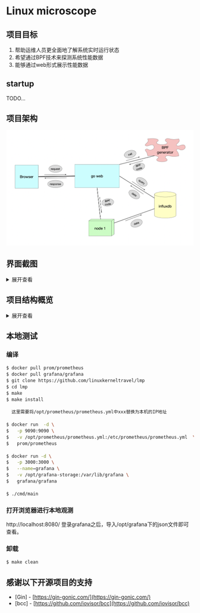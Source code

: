 # Linux microscope

## 项目目标

1. 帮助运维人员更全面地了解系统实时运行状态
2. 希望通过BPF技术来探测系统性能数据
3. 能够通过web形式展示性能数据



## startup

TODO...

## 项目架构

![](./static/imgs/arch.png)

## 界面截图

<details>
<summary>展开查看</summary>
<pre><code>
<img src="./static/imgs/homepage.png" width="2880" height="450" /><br/><br/>
</code></pre>
</details>


## 项目结构概览

<details>
<summary>展开查看</summary>
<pre><code>.
├── README.md
├── api   协议文件、前端交互的接口文件等, 本项目的路由设置与路由函数
├── cmd   main函数文件目录
├── config   配置文件
├── deployments   后端下发的一些配置文件与模板
├── docs   本项目设计文档，项目经历记录文档等
├── go.mod
├── go.sum
├── internal   本项目封装的代码，其中包括BPF代码等
├── pkg   通用的可以被其他项目所使用的一些代码
├── static   项目用到的一些静态页面，包括前端静态展示页、图片等
├── test   测试目录，包括功能测试，性能测试等
└── vendor   本项目依赖的其它第三方库
</code></pre>
</details>

## 本地测试

### 编译
```sh
$ docker pull prom/prometheus
$ docker pull grafana/grafana
$ git clone https://github.com/linuxkerneltravel/lmp
$ cd lmp
$ make
$ make install

  这里需要将/opt/prometheus/prometheus.yml中xxx替换为本机的IP地址

$ docker run  -d \
$   -p 9090:9090 \
$   -v /opt/prometheus/prometheus.yml:/etc/prometheus/prometheus.yml  \
$   prom/prometheus

$ docker run -d \
$   -p 3000:3000 \
$   --name=grafana \
$   -v /opt/grafana-storage:/var/lib/grafana \
$   grafana/grafana

$ ./cmd/main
```

### 打开浏览器进行本地观测
http://localhost:8080/
登录grafana之后，导入/opt/grafana下的json文件即可查看。

### 卸载
```sh
$ make clean
```

## 感谢以下开源项目的支持

- [Gin] - [https://gin-gonic.com/](https://gin-gonic.com/)
- [bcc] - [https://github.com/iovisor/bcc](https://github.com/iovisor/bcc)
